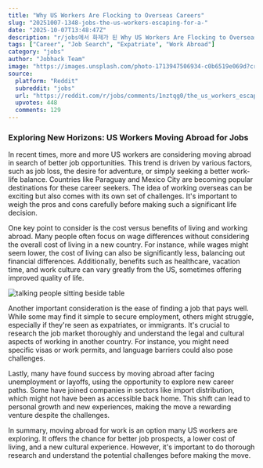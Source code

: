 ```yaml
---
title: "Why US Workers Are Flocking to Overseas Careers"
slug: "20251007-1348-jobs-the-us-workers-escaping-for-a-"
date: "2025-10-07T13:48:47Z"
description: "r/jobs에서 화제가 된 Why US Workers Are Flocking to Overseas Careers에 대한 깊이 있는 분석과 인사이트"
tags: ["Career", "Job Search", "Expatriate", "Work Abroad"]
category: "jobs"
author: "Jobhack Team"
image: "https://images.unsplash.com/photo-1713947506934-c0b6519e069d?crop=entropy&cs=tinysrgb&fit=max&fm=jpg&ixid=M3w3OTU0NDF8MHwxfHNlYXJjaHw1MHx8Y2FyZWVyfGVufDF8MHx8fDE3NTk4NDQ5MTV8MA&ixlib=rb-4.1.0&q=80&w=1080"
source:
  platform: "Reddit"
  subreddit: "jobs"
  url: "https://reddit.com/r/jobs/comments/1nztqg0/the_us_workers_escaping_for_a_career_overseas/"
  upvotes: 448
  comments: 129
---
```


### Exploring New Horizons: US Workers Moving Abroad for Jobs

In recent times, more and more US workers are considering moving abroad in search of better job opportunities. This trend is driven by various factors, such as job loss, the desire for adventure, or simply seeking a better work-life balance. Countries like Paraguay and Mexico City are becoming popular destinations for these career seekers. The idea of working overseas can be exciting but also comes with its own set of challenges. It's important to weigh the pros and cons carefully before making such a significant life decision.

One key point to consider is the cost versus benefits of living and working abroad. Many people often focus on wage differences without considering the overall cost of living in a new country. For instance, while wages might seem lower, the cost of living can also be significantly less, balancing out financial differences. Additionally, benefits such as healthcare, vacation time, and work culture can vary greatly from the US, sometimes offering improved quality of life.

![talking people sitting beside table](https://images.unsplash.com/photo-1568992688065-536aad8a12f6?crop=entropy&cs=tinysrgb&fit=max&fm=jpg&ixid=M3w3OTU0NDF8MHwxfHNlYXJjaHw0OXx8YnVzaW5lc3MlMjBtZWV0aW5nfGVufDF8MHx8fDE3NTk4NDQ5MTV8MA&ixlib=rb-4.1.0&q=80&w=1080)

Another important consideration is the ease of finding a job that pays well. While some may find it simple to secure employment, others might struggle, especially if they're seen as expatriates, or immigrants. It's crucial to research the job market thoroughly and understand the legal and cultural aspects of working in another country. For instance, you might need specific visas or work permits, and language barriers could also pose challenges.

Lastly, many have found success by moving abroad after facing unemployment or layoffs, using the opportunity to explore new career paths. Some have joined companies in sectors like import distribution, which might not have been as accessible back home. This shift can lead to personal growth and new experiences, making the move a rewarding venture despite the challenges.

In summary, moving abroad for work is an option many US workers are exploring. It offers the chance for better job prospects, a lower cost of living, and a new cultural experience. However, it's important to do thorough research and understand the potential challenges before making the move.